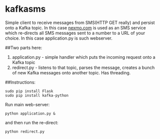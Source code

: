 # kafkasms
Simple client to receive messages from SMS(HTTP GET really) and persist onto a Kafka topic.  In this case [nexmo.com](nexmo.com) is used as an SMS service which re-directs all SMS messages sent to a number to a URL of your choice.  In this case application.py is such webserver.

##Two parts here:
1. application.py - simple handler which puts the incoming request onto a Kafka topic
2. redirect.py - listens to that topic, parses the message, creates a bunch of new Kafka messages onto another topic. Has threading.

##Instructions:

```
sudo pip install Flask
sudo pip install kafka-python
```

Run main web-server:

```
python application.py &
```

and then run the re-direct:

```
python redirect.py
```
